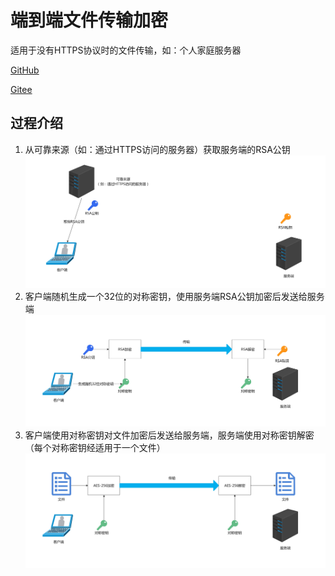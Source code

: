 # 端到端文件传输加密

适用于没有HTTPS协议时的文件传输，如：个人家庭服务器

[GitHub](https://github.com/tianjingli/file_e2e_encryption)

[Gitee](https://gitee.com/tianjingli/file_e2e_encryption)

## 过程介绍

1. 从可靠来源（如：通过HTTPS访问的服务器）获取服务端的RSA公钥![1](assets/1.jpg)
2. 客户端随机生成一个32位的对称密钥，使用服务端RSA公钥加密后发送给服务端![2](assets/2.jpg)
3. 客户端使用对称密钥对文件加密后发送给服务端，服务端使用对称密钥解密（每个对称密钥经适用于一个文件）![3](assets/3.jpg)
